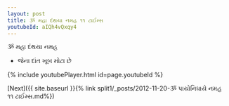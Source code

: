 ```yaml
---
layout: post
title: ૐ મહા દંથયા નમહ ૧૧ ટાઈમ્સ
youtubeId: aIQh4vQxqy4
---
```

 
 
 ૐ મહા દંથયા નમહ  
 
 -  જેના દાંત ખૂબ મોટા છે 
 
  
 
  
 
 
 
 
 
 


{% include youtubePlayer.html id=page.youtubeId %}
 
[Next]({{ site.baseurl }}{% link  split1/_posts/2012-11-20-ૐ પાયોનિધાયે નમહ ૧૧ ટાઈમ્સ.md%})
 
